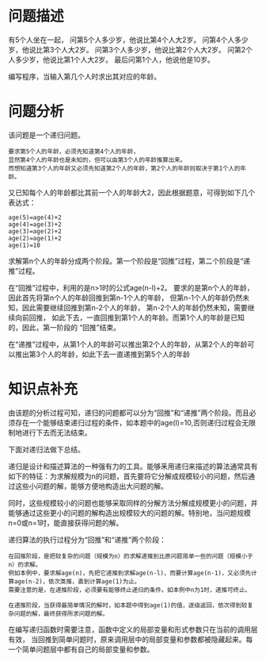 # 问题描述
有5个人坐在一起，
    问第5个人多少岁，他说比第4个人大2岁。
    问第4个人多少岁，他说比第3个人大2岁。
    问第3个人多少岁，他说比第2个人大2岁。
    问第2个人多少岁，他说比第1个人大2岁。
    最后问第1个人，他说他是10岁。

编写程序，当输入第几个人时求出其对应的年龄。

# 问题分析
该问题是一个递归问题。

    要求第5个人的年龄，必须先知道第4个人的年龄，
    显然第4个人的年龄也是未知的，但可以由第3个人的年龄推算出来。
    而想知道第3个人的年龄又必须先知道第2个人的年龄，第2个人的年龄则取决于第1个人的年龄。

又已知每个人的年龄都比其前一个人的年龄大2，因此根据题意，可得到如下几个表达式：
```
age(5)=age(4)+2  
age(4)=age(3)+2  
age(3)=age(2)+2  
age(2)=age(1)+2  
age(1)=10  
```

求解第n个人的年龄分成两个阶段。第一个阶段是“回推”过程，第二个阶段是“递推”过程。

在“回推”过程中，利用的是n>1时的公式age(n-l)+2。
    要求的是第n个人的年龄，因此首先将第n个人的年龄回推到第n-1个人的年龄，
    但第n-1个人的年龄仍然未知，因此需要继续回推到第n-2个人的年龄，
    第n-2个人的年龄仍然未知，需要继续向前回推，
如此下去，一直回推到第1个人的年龄。而第1个人的年龄是已知的，因此，第一阶段的 “回推”结束。

在“递推”过程中，从第1个人的年龄可以推出第2个人的年龄，从第2个人的年龄可以推出第3个人的年龄，如此下去一直递推到第5个人的年龄


# 知识点补充
由该题的分析过程可知，递归的问题都可以分为“回推”和“递推”两个阶段。而且必须存在一个能够结束递归过程的条件，如本题中的age(l)=10,否则递归过程会无限制地进行下去而无法结束。

下面对递归法做下总结。

递归是设计和描述算法的一种强有力的工具。能够釆用递归来描述的算法通常具有如下的特征：为求解规模为n的问题，首先要将它分解成规模较小的问题，然后通过这些小问题的解，能够方便地构造出大问题的解。

同时，这些规模较小的问题也能够采取同样的分解方法分解成规模更小的问题，并能够通过这些更小的问题的解构造出规模较大的问题的解。特别地，当问题规模n=0或n=1时，能直接获得问题的解。


递归算法的执行过程分为“回推”和“递推”两个阶段：

    在回推阶段，是把较复杂的问题（规模为n）的求解递推到比原问题简单一些的问题（规模小于n）的求解。
    例如本例中，要求解age(n)，先把它递推到求解age(n-l)，而要计算age(n-1)，又必须先计算age(n-2)，依次类推，直到计算age(1)为止。
    需要注意的是，在递推阶段，必须要有能够终止递归的条件。如本例中n为1时，递推可终止。

    在递推阶段，当获得最简单情况的解时，如本题中得到age(1)的值，逐级返回，依次得到较复杂问题的解，最终获得所求问题的解。


在编写递归函数时需要注意，函数中定义的局部变量和形式参数只在当前的调用层有效，
当回推到简单问题时，原来调用层中的局部变量和参数都被隐藏起来。每一个简单问题层中都有自己的局部变量和参数。
